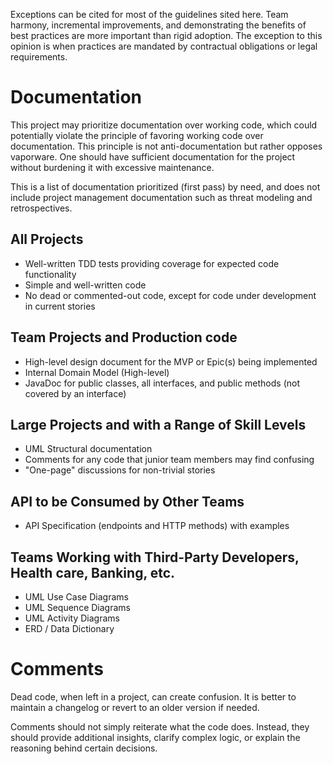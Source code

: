 Exceptions can be cited for most of the guidelines sited here.
Team harmony, incremental improvements, and demonstrating 
the benefits of best practices are more important than rigid adoption. 
The exception to this opinion is when practices 
are mandated by contractual obligations or legal requirements.

# Documentation
This project may prioritize documentation over working code, which could potentially violate the principle of favoring 
working code over documentation. This principle is not anti-documentation but rather opposes vaporware. One should have 
sufficient documentation for the project without burdening it with excessive maintenance.

This is a list of documentation prioritized (first pass) by need, and does not include project management 
documentation such as threat modeling and retrospectives.

## All Projects
- Well-written TDD tests providing coverage for expected code functionality
- Simple and well-written code
- No dead or commented-out code, except for code under development in current stories

## Team Projects and Production code
- High-level design document for the MVP or Epic(s) being implemented
- Internal Domain Model (High-level)
- JavaDoc for public classes, all interfaces, and public methods (not covered by an interface)

## Large Projects and with a Range of Skill Levels
- UML Structural documentation
- Comments for any code that junior team members may find confusing
- "One-page" discussions for non-trivial stories

## API to be Consumed by Other Teams 
- API Specification (endpoints and HTTP methods) with examples

## Teams Working with Third-Party Developers, Health care, Banking, etc.
- UML Use Case Diagrams
- UML Sequence Diagrams 
- UML Activity Diagrams
- ERD / Data Dictionary

# Comments
Dead code, when left in a project, can create confusion. It is better to maintain a changelog or revert to an older version if needed.

Comments should not simply reiterate what the code does. Instead, they should provide additional insights, clarify complex logic, or explain the reasoning behind certain decisions.
 